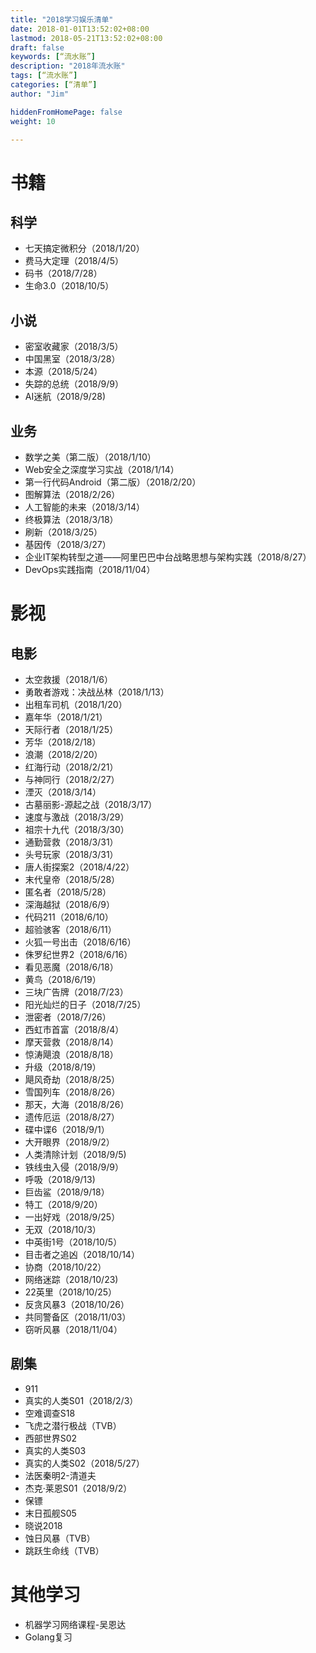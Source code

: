 ```yaml
---
title: "2018学习娱乐清单"
date: 2018-01-01T13:52:02+08:00
lastmod: 2018-05-21T13:52:02+08:00
draft: false
keywords: [“流水账”]
description: "2018年流水账"
tags: [“流水账”]
categories: [“清单”]
author: "Jim"

hiddenFromHomePage: false
weight: 10

---
```


# 书籍

## 科学

* 七天搞定微积分（2018/1/20）
* 费马大定理（2018/4/5）
* 码书（2018/7/28）
* 生命3.0（2018/10/5）

## 小说

* 密室收藏家（2018/3/5）
* 中国黑室（2018/3/28） 
* 本源（2018/5/24）
* 失踪的总统（2018/9/9）
* AI迷航（2018/9/28)

## 业务

* 数学之美（第二版）（2018/1/10）
* Web安全之深度学习实战（2018/1/14）
* 第一行代码Android（第二版）（2018/2/20）
* 图解算法（2018/2/26）
* 人工智能的未来（2018/3/14）
* 终极算法（2018/3/18）
* 刷新（2018/3/25）
* 基因传（2018/3/27）
* 企业IT架构转型之道——阿里巴巴中台战略思想与架构实践（2018/8/27）
* DevOps实践指南（2018/11/04）

# 影视

## 电影

* 太空救援（2018/1/6）
* 勇敢者游戏：决战丛林（2018/1/13）
* 出租车司机（2018/1/20）
* 嘉年华（2018/1/21）
* 天际行者（2018/1/25）
* 芳华（2018/2/18）
* 浪潮（2018/2/20）
* 红海行动（2018/2/21）
* 与神同行（2018/2/27）
* 湮灭（2018/3/14）
* 古墓丽影-源起之战（2018/3/17）
* 速度与激战（2018/3/29）
* 祖宗十九代（2018/3/30）
* 通勤营救（2018/3/31）
* 头号玩家（2018/3/31）
* 唐人街探案2（2018/4/22）
* 末代皇帝（2018/5/28）
* 匿名者（2018/5/28）
* 深海越狱（2018/6/9）
* 代码211（2018/6/10）
* 超验骇客（2018/6/11）
* 火狐一号出击（2018/6/16）
* 侏罗纪世界2（2018/6/16）
* 看见恶魔（2018/6/18）
* 黄鸟（2018/6/19）
* 三块广告牌（2018/7/23）
* 阳光灿烂的日子（2018/7/25）
* 泄密者（2018/7/26）
* 西虹市首富（2018/8/4）
* 摩天营救（2018/8/14）
* 惊涛飓浪（2018/8/18）
* 升级（2018/8/19）
* 飓风奇劫（2018/8/25）
* 雪国列车（2018/8/26）
* 那天，大海（2018/8/26）
* 遗传厄运（2018/8/27）
* 碟中谍6（2018/9/1）
* 大开眼界（2018/9/2）
* 人类清除计划（2018/9/5)
* 铁线虫入侵（2018/9/9）
* 呼吸（2018/9/13)
* 巨齿鲨（2018/9/18）
* 特工（2018/9/20）
* 一出好戏（2018/9/25）
* 无双（2018/10/3）
* 中英街1号（2018/10/5）
* 目击者之追凶（2018/10/14）
* 协商（2018/10/22）
* 网络迷踪（2018/10/23)
* 22英里（2018/10/25）
* 反贪风暴3（2018/10/26）
* 共同警备区（2018/11/03）
* 窃听风暴（2018/11/04）

## 剧集

* 911
* 真实的人类S01（2018/2/3）
* 空难调查S18
* 飞虎之潜行极战（TVB）
* 西部世界S02
* 真实的人类S03
* 真实的人类S02（2018/5/27）
* 法医秦明2-清道夫
* 杰克·莱恩S01（2018/9/2）
* 保镖
* 末日孤舰S05
* 晓说2018
* 蚀日风暴（TVB）
* 跳跃生命线（TVB）

# 其他学习

* ​机器学习网络课程-吴恩达
* Golang复习
